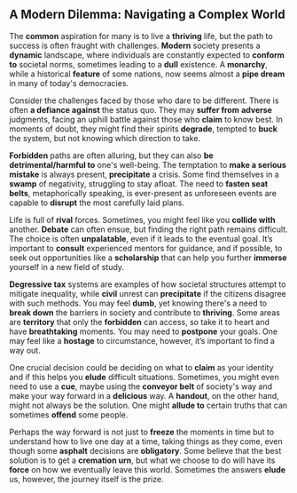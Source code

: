 ## A Modern Dilemma: Navigating a Complex World

The **common** aspiration for many is to live a **thriving** life, but the path to success is often fraught with challenges. **Modern** society presents a **dynamic** landscape, where individuals are constantly expected to **conform to** societal norms, sometimes leading to a **dull** existence. A **monarchy**, while a historical **feature** of some nations, now seems almost a **pipe dream** in many of today's democracies.

Consider the challenges faced by those who dare to be different. There is often **a defiance against** the status quo. They may **suffer from** **adverse** judgments, facing an uphill battle against those who **claim** to know best. In moments of doubt, they might find their spirits **degrade**, tempted to **buck** the system, but not knowing which direction to take.

**Forbidden** paths are often alluring, but they can also **be detrimental/harmful to** one's well-being. The temptation to **make a serious mistake** is always present, **precipitate** a crisis. Some find themselves in a **swamp** of negativity, struggling to stay afloat. The need to **fasten seat belts**, metaphorically speaking, is ever-present as unforeseen events are capable to **disrupt** the most carefully laid plans.

Life is full of **rival** forces. Sometimes, you might feel like you **collide with** another. **Debate** can often ensue, but finding the right path remains difficult. The choice is often **unpalatable**, even if it leads to the eventual goal. It’s important to **consult** experienced mentors for guidance, and if possible, to seek out opportunities like a **scholarship** that can help you further **immerse** yourself in a new field of study.

**Degressive tax** systems are examples of how societal structures attempt to mitigate inequality, while **civil** unrest can **precipitate** if the citizens disagree with such methods. You may feel **dumb**, yet knowing there's a need to **break down** the barriers in society and contribute to **thriving**. Some areas are **territory** that only the **forbidden** can access, so take it to heart and have **breathtaking** moments. You may need to **postpone** your goals. One may feel like a **hostage** to circumstance, however, it’s important to find a way out.

One crucial decision could be deciding on what to **claim** as your identity and if this helps you **elude** difficult situations. Sometimes, you might even need to use a **cue**, maybe using the **conveyor belt** of society's way and make your way forward in a **delicious** way. A **handout**, on the other hand, might not always be the solution. One might **allude to** certain truths that can sometimes **offend** some people.

Perhaps the way forward is not just to **freeze** the moments in time but to understand how to live one day at a time, taking things as they come, even though some **asphalt** decisions are **obligatory**. Some believe that the best solution is to get a **cremation urn**, but what we choose to do will have its **force** on how we eventually leave this world. Sometimes the answers **elude** us, however, the journey itself is the prize.
